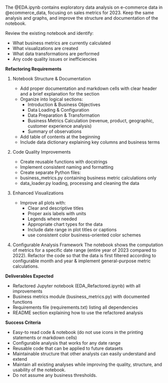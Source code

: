 The @EDA.ipynb contains exploratory data analysis on e-commerce data in @ecommerce_data, focusing on sales metrics for 2023. Keep the same analysis and graphs, and improve the structure and documentation of the notebook.

Review the existing notebook and identify:

- What business metrics are currently calculated
- What visualizations are created
- What data transformations are performed
- Any code quality issues or inefficiencies

**Refactoring Requirements**

1. Notebook Structure & Documentation
   - Add proper documentation and markdown cells with clear header and a brief explanation for the section
   - Organize into logical sections:
     - Introduction & Business Objectives
     - Data Loading & Configuration
     - Data Preparation & Transformation
     - Business Metrics Calculation (revenue, product, geographic, customer experience analysis)
     - Summary of observations
   - Add table of contents at the beginning
   - Include data dictionary explaining key columns and business terms
2. Code Quality Improvements
   - Create reusable functions with docstrings
   - Implement consistent naming and formatting
   - Create separate Python files:
   - business_metrics.py containing business metric calculations only
   - data_loader.py loading, processing and cleaning the data  

3. Enhanced Visualizations
   - Improve all plots with:
     - Clear and descriptive titles
     - Proper axis labels with units
     - Legends where needed
     - Appropriate chart types for the data
     - Include date range in plot titles or captions
     - use consistent color business-oriented color schemes
4. Configurable Analysis Framework
   The notebook shows the computation of metrics for a specific date range (entire year of 2023 compared to 2022). Refactor the code so that the data is first filtered according to configurable month and year & implement general-purpose metric calculations.

**Deliverables Expected**

- Refactored Jupyter notebook (EDA_Refactored.ipynb) with all improvements
- Business metrics module (business_metrics.py) with documented functions
- Requirements file (requirements.txt) listing all dependencies
- README section explaining how to use the refactored analysis

**Success Criteria**

- Easy-to read code & notebook (do not use icons in the printing statements or markdown cells)
- Configurable analysis that works for any date range
- Reusable code that can be applied to future datasets
- Maintainable structure that other analysts can easily understand and extend
- Maintain all existing analyses while improving the quality, structure, and usability of the notebook.
- Do not assume any business thresholds.
